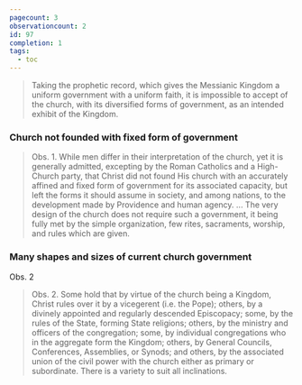 ```yaml
---
pagecount: 3
observationcount: 2
id: 97
completion: 1
tags:
  - toc
---
```

>Taking the prophetic record, which gives the Messianic Kingdom a uniform government with a uniform faith, it is impossible to accept of the church, with its diversified forms of government, as an intended exhibit of the Kingdom.
### Church not founded with fixed form of government
>Obs. 1. While men differ in their interpretation of the church, yet it is generally admitted, excepting by the Roman Catholics and a High-Church party, that Christ did not found His church with an accurately affined and fixed form of government for its associated capacity, but left the forms it should assume in society, and among nations, to the development made by Providence and human agency.
>...
>The very design of the church does not require such a government, it being fully met by the simple organization, few rites, sacraments, worship, and rules which are given.

### Many shapes and sizes of current church government
Obs. 2
>Obs. 2. Some hold that by virtue of the church being a Kingdom, Christ rules over it by a vicegerent (i.e. the Pope); others, by a divinely appointed and regularly descended Episcopacy; some, by the rules of the State, forming State religions; others, by the ministry and officers of the congregation; some, by individual congregations who in the aggregate form the Kingdom; others, by General Councils, Conferences, Assemblies, or Synods; and others, by the associated union of the civil power with the church either as primary or subordinate. There is a variety to suit all inclinations.